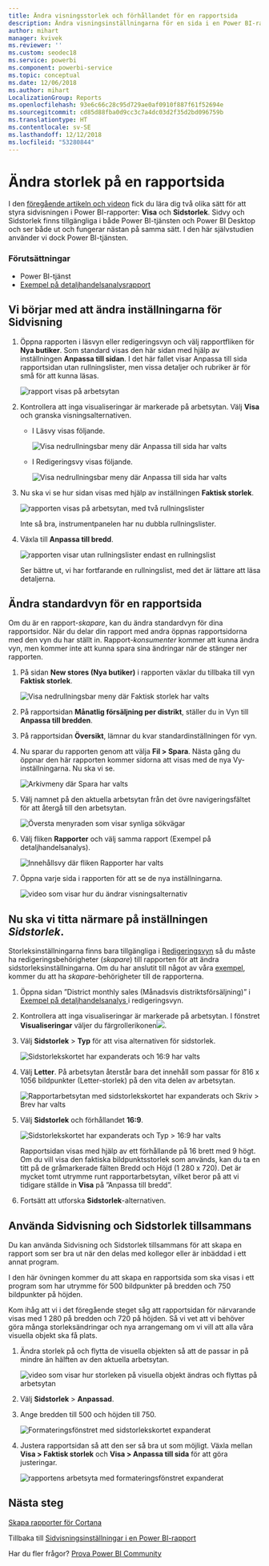 ```yaml
---
title: Ändra visningsstorlek och förhållandet för en rapportsida
description: Ändra visningsinställningarna för en sida i en Power BI-rapport
author: mihart
manager: kvivek
ms.reviewer: ''
ms.custom: seodec18
ms.service: powerbi
ms.component: powerbi-service
ms.topic: conceptual
ms.date: 12/06/2018
ms.author: mihart
LocalizationGroup: Reports
ms.openlocfilehash: 93e6c66c28c95d729ae0af0910f887f61f52694e
ms.sourcegitcommit: cd85d88fba0d9cc3c7a4dc03d2f35d2bd096759b
ms.translationtype: HT
ms.contentlocale: sv-SE
ms.lasthandoff: 12/12/2018
ms.locfileid: "53280844"
---
```

# <a name="change-the-size-of-a-report-page"></a>Ändra storlek på en rapportsida
I den [föregående artikeln och videon](../power-bi-report-display-settings.md) fick du lära dig två olika sätt för att styra sidvisningen i Power BI-rapporter: **Visa** och **Sidstorlek**. Sidvy och Sidstorlek finns tillgängliga i både Power BI-tjänsten och Power BI Desktop och ser både ut och fungerar nästan på samma sätt. I den här självstudien använder vi dock Power BI-tjänsten.

### <a name="prerequisites"></a>Förutsättningar
- Power BI-tjänst   
- [Exempel på detaljhandelsanalysrapport](../sample-retail-analysis.md)

## <a name="first-lets-change-the-page-view-setting"></a>Vi börjar med att ändra inställningarna för Sidvisning

1. Öppna rapporten i läsvyn eller redigeringsvyn och välj rapportfliken för **Nya butiker**. Som standard visas den här sidan med hjälp av inställningen **Anpassa till sidan**.  I det här fallet visar Anpassa till sida rapportsidan utan rullningslister, men vissa detaljer och rubriker är för små för att kunna läsas.

   ![rapport visas på arbetsytan](media/end-user-report-view/pbi_fit_to_page.png)
2. Kontrollera att inga visualiseringar är markerade på arbetsytan. Välj **Visa** och granska visningsalternativen.

   * I Läsvy visas följande.

     ![Visa nedrullningsbar meny där Anpassa till sida har valts](media/end-user-report-view/power-bi-page-view-menu-new.png)
   * I Redigeringsvy visas följande.

     ![Visa nedrullningsbar meny där Anpassa till sida har valts](media/end-user-report-view/power-bi-view-editing-view.png)

3. Nu ska vi se hur sidan visas med hjälp av inställningen **Faktisk storlek**.

   ![rapporten visas på arbetsytan, med två rullningslister](media/end-user-report-view/power-bi-actal-size2.png)

   Inte så bra, instrumentpanelen har nu dubbla rullningslister.
4. Växla till **Anpassa till bredd**.

   ![rapporten visar utan rullningslister endast en rullningslist](media/end-user-report-view/pbi_fit_to_width.png)

   Ser bättre ut, vi har fortfarande en rullningslist, med det är lättare att läsa detaljerna.

## <a name="change-the-default-view-for-a-report-page"></a>Ändra standardvyn för en rapportsida
Om du är en rapport-*skapare*, kan du ändra standardvyn för dina rapportsidor. När du delar din rapport med andra öppnas rapportsidorna med den vyn du har ställt in. Rapport-*konsumenter* kommer att kunna ändra vyn, men kommer inte att kunna spara sina ändringar när de stänger ner rapporten.

1. På sidan **New stores (Nya butiker)** i rapporten växlar du tillbaka till vyn **Faktisk storlek**.

   ![Visa nedrullningsbar meny där Faktisk storlek har valts](media/end-user-report-view/power-bi-actual-size.png)

2. På rapportsidan **Månatlig försäljning per distrikt**, ställer du in Vyn till **Anpassa till bredden**.

3. På rapportsidan **Översikt**, lämnar du kvar standardinställningen för vyn.

4. Nu sparar du rapporten genom att välja **Fil > Spara**. Nästa gång du öppnar den här rapporten kommer sidorna att visas med de nya Vy-inställningarna. Nu ska vi se.

   ![Arkivmeny där Spara har valts](media/end-user-report-view/power-bi-save.png)
3. Välj namnet på den aktuella arbetsytan från det övre navigeringsfältet för att återgå till den arbetsytan.  

   ![Översta menyraden som visar synliga sökvägar](media/end-user-report-view/power-bi-my-workspace.png)
4. Välj fliken **Rapporter** och välj samma rapport (Exempel på detaljhandelsanalys).

    ![Innehållsvy där fliken Rapporter har valts](media/end-user-report-view/power-bi-new-report2.png)
5. Öppna varje sida i rapporten för att se de nya inställningarna.

   ![video som visar hur du ändrar visningsalternativ](media/end-user-report-view/power-bi-page-view.gif)

## <a name="now-lets-explore-the-page-size-setting"></a>Nu ska vi titta närmare på inställningen *Sidstorlek*.
Storleksinställningarna finns bara tillgängliga i [Redigeringsvyn](../service-interact-with-a-report-in-editing-view.md) så du måste ha redigeringsbehörigheter (*skapare*) till rapporten för att ändra sidstorleksinställningarna. Om du har anslutit till något av våra [exempel](../sample-datasets.md), kommer du att ha *skapare*-behörigheter till de rapporterna.

1. Öppna sidan ”District monthly sales (Månadsvis distriktsförsäljning)” i [Exempel på detaljhandelsanalys ](../sample-retail-analysis.md) i redigeringsvyn.
2. Kontrollera att inga visualiseringar är markerade på arbetsytan.  I fönstret **Visualiseringar** väljer du färgrollerikonen![](media/end-user-report-view/power-bi-paintroller.png).
3. Välj **Sidstorlek** &gt; **Typ** för att visa alternativen för sidstorlek.

   ![Sidstorlekskortet har expanderats och 16:9 har valts](media/end-user-report-view/power-bi-page-size-menu-new.png)
4. Välj **Letter**.  På arbetsytan återstår bara det innehåll som passar för 816 x 1056 bildpunkter (Letter-storlek) på den vita delen av arbetsytan.

   ![Rapportarbetsytan med sidstorlekskortet har expanderats och Skriv > Brev har valts](media/end-user-report-view/power-bi-letter-new.png)
5. Välj **Sidstorlek** och förhållandet **16:9**.

   ![Sidstorlekskortet har expanderats och Typ > 16:9 har valts](media/end-user-report-view/power-bi-16-to-9-new.png)

   Rapportsidan visas med hjälp av ett förhållande på 16 brett med 9 högt. Om du vill visa den faktiska bildpunktsstorlek som används, kan du ta en titt på de gråmarkerade fälten Bredd och Höjd (1 280 x 720). Det är mycket tomt utrymme runt rapportarbetsytan, vilket beror på att vi tidigare ställde in **Visa** på ”Anpassa till bredd”.
7. Fortsätt att utforska **Sidstorlek**-alternativen.

## <a name="use-page-view-and-page-size-together"></a>Använda Sidvisning och Sidstorlek tillsammans
Du kan använda Sidvisning och Sidstorlek tillsammans för att skapa en rapport som ser bra ut när den delas med kollegor eller är inbäddad i ett annat program.

I den här övningen kommer du att skapa en rapportsida som ska visas i ett program som har utrymme för 500 bildpunkter på bredden och 750 bildpunkter på höjden.

Kom ihåg att vi i det föregående steget såg att rapportsidan för närvarande visas med 1 280 på bredden och 720 på höjden. Så vi vet att vi behöver göra många storleksändringar och nya arrangemang om vi vill att alla våra visuella objekt ska få plats.

1. Ändra storlek på och flytta de visuella objekten så att de passar in på mindre än hälften av den aktuella arbetsytan.

    ![video som visar hur storleken på visuella objekt ändras och flyttas på arbetsytan](media/end-user-report-view/power-bi-custom-view.gif)
2. Välj **Sidstorlek** &gt; **Anpassad**.
3. Ange bredden till 500 och höjden till 750.

    ![Formateringsfönstret med sidstorlekskortet expanderat](media/end-user-report-view/power-bi-custom-new.png)
4. Justera rapportsidan så att den ser så bra ut som möjligt. Växla mellan **Visa > Faktisk storlek** och **Visa > Anpassa till sida** för att göra justeringar.

    ![rapportens arbetsyta med formateringsfönstret expanderat](media/end-user-report-view/power-bi-final-new.png)

## <a name="next-steps"></a>Nästa steg
[Skapa rapporter för Cortana](../service-cortana-answer-cards.md)

Tillbaka till [Sidvisningsinställningar i en Power BI-rapport](../power-bi-report-display-settings.md)

Har du fler frågor? [Prova Power BI Community](http://community.powerbi.com/)
